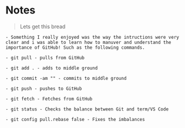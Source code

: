 Notes
=======
> Lets get this bread


    - Something I really enjoyed was the way the intructions were very clear and i was able to learn how to manuver and understand the importance of GitHub! Such as the following commands.

    - git pull - pulls from GitHub

    - git add . - adds to middle ground

    - git commit -am "" - commits to middle ground

    - git push - pushes to GitHub

    - git fetch - Fetches from GitHub

    - git status - Checks the balance between Git and term/VS Code

    - git config pull.rebase false - Fixes the imbalances
